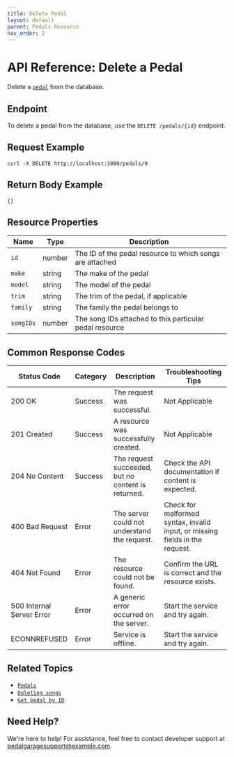 ```yaml
---
title: Delete Pedal
layout: default
parent: Pedals Resource
nav_order: 2
---
```


# API Reference: Delete a Pedal

Delete a [`pedal`](pg-resource-pedals.md) from the database.

## Endpoint

To delete a pedal from the database, use the `DELETE /pedals/{id}` endpoint.

## Request Example

```shell
curl -X DELETE http://localhost:3000/pedals/9
```

## Return Body Example

```shell
{}
```

## Resource Properties

| Name | Type | Description |
| ------------- | ----------- | ----------- |
| `id` | number | The ID of the pedal resource to which songs are attached |
| `make` | string | The make of the pedal |
| `model` | string | The model of the pedal |
| `trim` | string | The trim of the pedal, if applicable |
| `family` | string | The family the pedal belongs to |
| `songIDs` | number | The song IDs attached to this particular pedal resource |

## Common Response Codes

| Status Code      | Category       | Description | Troubleshooting Tips |
|------------------|----------------|-------------|----------------------|
| 200 OK           | Success        | The request was successful. | Not Applicable |
| 201 Created      | Success        | A resource was successfully created. | Not Applicable |
| 204 No Content   | Success        | The request succeeded, but no content is returned. | Check the API documentation if content is expected. |
| 400 Bad Request  | Error   | The server could not understand the request. | Check for malformed syntax, invalid input, or missing fields in the request. |
| 404 Not Found    | Error   | The resource could not be found. | Confirm the URL is correct and the resource exists. |
| 500 Internal Server Error | Error | A generic error occurred on the server. | Start the service and try again. |
| ECONNREFUSED | Error | Service is offline. | Start the service and try again. |

## Related Topics

* [`Pedals`](pg-resource-pedals.md)
* [`Deleting songs`](pg-reference-deleting-songs.md)
* [`Get pedal by ID`](pg-reference-get-pedal-by-id.md)

## Need Help?

We're here to help! For assistance, feel free to contact developer support at pedalgaragesupport@example.com.